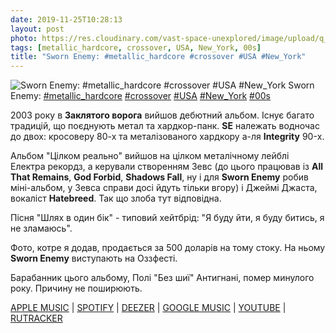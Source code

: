 ```yaml
---
date: 2019-11-25T10:28:13
layout: post
photo: https://res.cloudinary.com/vast-space-unexplored/image/upload/q_auto,dpr_auto,w_auto/photos/photo_810_25-11-2019_10-28-13.jpg
tags: [metallic_hardcore, crossover, USA, New_York, 00s]
title: "Sworn Enemy: #metallic_hardcore #crossover #USA #New_York"
---
```

![Sworn Enemy: #metallic_hardcore #crossover #USA #New_York](https://res.cloudinary.com/vast-space-unexplored/image/upload/q_auto,dpr_auto,w_auto/photos/photo_810_25-11-2019_10-28-13.jpg)
Sworn Enemy: [#metallic_hardcore](/tags/#metallic_hardcore) [#crossover](/tags/#crossover) [#USA](/tags/#USA) [#New_York](/tags/#New_York) [#00s](/tags/#00s)

2003 року в **Заклятого ворога** вийшов дебютний альбом. Існує багато традицій, що поєднують метал та хардкор-панк. **SE** належать водночас до двох: кросоверу 80-х та металізованого хардкору а-ля **Integrity** 90-х.

Альбом &quot;Цілком реально&quot; вийшов на цілком металічному лейблі Електра рекордз, а керували створенням Зевс (до цього працював із **All That Remains**, **God Forbid**, **Shadows Fall**, ну і для **Sworn Enemy** робив міні-альбом, у Зевса справи досі йдуть тільки вгору) і Джеймі Джаста, вокаліст **Hatebreed**. Так що злоба тут відповідна.

Пісня &quot;Шлях в один бік&quot; - типовий хейтбрід: &quot;Я буду йти, я буду битись, я не зламаюсь&quot;.

Фото, котре я додав, продається за 500 доларів на тому стоку. На ньому **Sworn Enemy** виступають на Оззфесті.

Барабанник цього альбому, Полі &quot;Без шиї&quot; Антигнані, помер минулого року. Причину не поширюють.

[APPLE MUSIC](https://music.apple.com/bs/album/as-real-as-it-gets/357785972) \| [SPOTIFY](https://open.spotify.com/album/5jOrOQlAwdDFYZYmcdngtv) \| [DEEZER](https://www.deezer.com/album/512444?utm_source=deezer&amp;utm_content=album-512444&amp;utm_term=1601611822_1574670397&amp;utm_medium=web) \| [GOOGLE MUSIC](https://play.google.com/music/m/B2wrkpyvmx2kltpsggbh6rtziam?t=As_Real_as_It_Gets_-_Sworn_Enemy) \| [YOUTUBE](https://www.youtube.com/playlist?list=OLAK5uy_mGz4ZxQl_aiMCRgfZyuO_Rn0swWs6zAQg) \| [RUTRACKER](https://rutracker.org/forum/viewtopic.php?t=3734254)